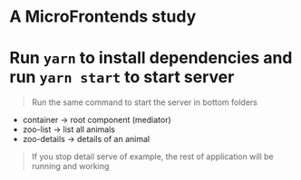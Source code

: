 # A MicroFrontends study

# Run `yarn` to install dependencies and run `yarn start` to start server

> Run the same command to start the server in bottom folders

- container -> root component (mediator)
- zoo-list -> list all animals
- zoo-details -> details of an animal

> If you stop detail serve of example, the rest of application will be running and working
